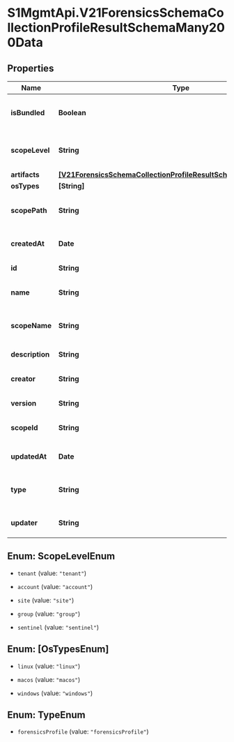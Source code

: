 # S1MgmtApi.V21ForensicsSchemaCollectionProfileResultSchemaMany200Data

## Properties
Name | Type | Description | Notes
------------ | ------------- | ------------- | -------------
**isBundled** | **Boolean** | Flag indicating if the Collection profile is bundled (provided by S1) | 
**scopeLevel** | **String** | Scope level where the Collection profile is stored | 
**artifacts** | [**[V21ForensicsSchemaCollectionProfileResultSchema200DataArtifacts]**](V21ForensicsSchemaCollectionProfileResultSchema200DataArtifacts.md) | Artifacts | [optional] 
**osTypes** | **[String]** | Os types | 
**scopePath** | **String** | Full path of Scope where the Collection profile is stored | 
**createdAt** | **Date** | Timestamp when the profile was created | 
**id** | **String** | Collection profile ID | 
**name** | **String** | name of collection profile in db | 
**scopeName** | **String** | Scope name where the Collection profile is stored | 
**description** | **String** | Collection profile description | 
**creator** | **String** | Email of user who created the profile | 
**version** | **String** | Collection profile version | 
**scopeId** | **String** | Scope ID where the Collection profile is stored | 
**updatedAt** | **Date** | Timestamp when the profile was updated | [optional] 
**type** | **String** | Type of RemoteOps Action (forensicsProfile) | 
**updater** | **String** | Email of user who update the profile | 


<a name="ScopeLevelEnum"></a>
## Enum: ScopeLevelEnum


* `tenant` (value: `"tenant"`)

* `account` (value: `"account"`)

* `site` (value: `"site"`)

* `group` (value: `"group"`)

* `sentinel` (value: `"sentinel"`)




<a name="[OsTypesEnum]"></a>
## Enum: [OsTypesEnum]


* `linux` (value: `"linux"`)

* `macos` (value: `"macos"`)

* `windows` (value: `"windows"`)




<a name="TypeEnum"></a>
## Enum: TypeEnum


* `forensicsProfile` (value: `"forensicsProfile"`)




